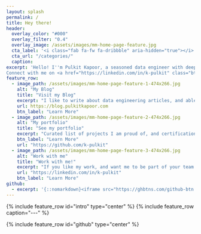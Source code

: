 ```yaml
---
layout: splash
permalink: /
title: Hey there!
header:
  overlay_color: "#000"
  overlay_filter: "0.4"
  overlay_image: /assets/images/mm-home-page-feature.jpg
  cta_label: '<i class="fab fa-fw fa-dribbble" aria-hidden="true"></i> Read my blog.'
  cta_url: "/categories/"
  caption:
excerpt: 'Hello! I''m Pulkit Kapoor, a seasoned data engineer with deep expertise in Spark and Hadoop. I''m passionate about AWS Cloud and constantly explore new technologies. <br /><br />
Connect with me on <a href="https://linkedin.com/in/k-pulkit" class="btn btn--xsmall btn--linkedin" title="Follow me"><i class="fab fa-fw fa-linkedin" aria-hidden="true"></i><span> LinkedIn</span></a><br /><br />'
feature_row:
  - image_path: /assets/images/mm-home-page-feature-1-474x266.jpg
    alt: "My Blog"
    title: "Visit my Blog"
    excerpt: "I like to write about data engineering articles, and able solutions to sticky bugs that come in my day job."
    url: https://blog.pulkitkapoor.com
    btn_label: "Learn More"
  - image_path: /assets/images/mm-home-page-feature-2-474x266.jpg
    alt: "My portfolio"
    title: "See my portfolio"
    excerpt: "Curated list of projects I am proud of, and certifications I have done or the interests I have at the moment."
    btn_label: "Learn More"
    url: "https://github.com/k-pulkit"
  - image_path: /assets/images/mm-home-page-feature-3-474x266.jpg
    alt: "Work with me"
    title: "Work with me!"
    excerpt: "If you like my work, and want me to be part of your team. Do not hesitate, I am open to great opportunities!"
    url: "https://linkedin.com/in/k-pulkit"
    btn_label: "Learn More"
github:
  - excerpt: '{::nomarkdown}<iframe src="https://ghbtns.com/github-btn.html?user=k-pulkit&type=follow&count=true" frameborder="0" scrolling="0" width="170" height="20" title="GitHub"></iframe>{:/nomarkdown}'
---
```


{% include feature_row id="intro" type="center" %}
{% include feature_row caption="---" %}

<!-- <div style="display: flex; justify-content: center; align-items: center; margin: 0;">
    <img style="max-width: 1000px; padding: 10px; border: 0.4px solid green; border-radius:2px; margin-bottom:3px; flex-grow: 1;" src="https://ghchart.rshah.org/k-pulkit" alt="2016rshah's Github chart" />
</div> -->

{% include feature_row id="github" type="center" %}
